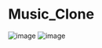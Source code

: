 # Music_Clone
![image](https://github.com/psjhimanshu/Music_Clone/assets/118209252/3d5c48e3-1c02-4202-bb73-7bc57efe2cb1)
![image](https://github.com/psjhimanshu/Music_Clone/assets/118209252/8871c2d2-ad07-42ed-a67c-d77405d15563)

